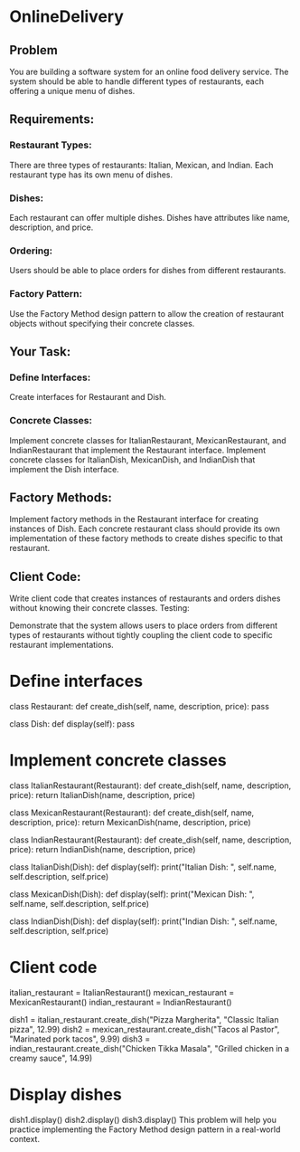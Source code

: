 
# OnlineDelivery
## Problem
You are building a software system for an online food delivery service. The system should be able to handle different types of restaurants, each offering a unique menu of dishes.<br>
## Requirements:
### Restaurant Types:

There are three types of restaurants: Italian, Mexican, and Indian.
Each restaurant type has its own menu of dishes.<br>
### Dishes:

Each restaurant can offer multiple dishes.
Dishes have attributes like name, description, and price.
<br>

### Ordering:

Users should be able to place orders for dishes from different restaurants.<br>
### Factory Pattern:

Use the Factory Method design pattern to allow the creation of restaurant objects without specifying their concrete classes.

## Your Task:
### Define Interfaces:

Create interfaces for Restaurant and Dish.

### Concrete Classes:

Implement concrete classes for ItalianRestaurant, MexicanRestaurant, and IndianRestaurant that implement the Restaurant interface.
Implement concrete classes for ItalianDish, MexicanDish, and IndianDish that implement the Dish interface.

## Factory Methods:

Implement factory methods in the Restaurant interface for creating instances of Dish.
Each concrete restaurant class should provide its own implementation of these factory methods to create dishes specific to that restaurant.

## Client Code:

Write client code that creates instances of restaurants and orders dishes without knowing their concrete classes.
Testing:

Demonstrate that the system allows users to place orders from different types of restaurants without tightly coupling the client code to specific restaurant implementations.

# Define interfaces
class Restaurant:
    def create_dish(self, name, description, price):
        pass

class Dish:
    def display(self):
        pass

# Implement concrete classes
class ItalianRestaurant(Restaurant):
    def create_dish(self, name, description, price):
        return ItalianDish(name, description, price)

class MexicanRestaurant(Restaurant):
    def create_dish(self, name, description, price):
        return MexicanDish(name, description, price)

class IndianRestaurant(Restaurant):
    def create_dish(self, name, description, price):
        return IndianDish(name, description, price)

class ItalianDish(Dish):
    def display(self):
        print("Italian Dish: ", self.name, self.description, self.price)

class MexicanDish(Dish):
    def display(self):
        print("Mexican Dish: ", self.name, self.description, self.price)

class IndianDish(Dish):
    def display(self):
        print("Indian Dish: ", self.name, self.description, self.price)

# Client code
italian_restaurant = ItalianRestaurant()
mexican_restaurant = MexicanRestaurant()
indian_restaurant = IndianRestaurant()

dish1 = italian_restaurant.create_dish("Pizza Margherita", "Classic Italian pizza", 12.99)
dish2 = mexican_restaurant.create_dish("Tacos al Pastor", "Marinated pork tacos", 9.99)
dish3 = indian_restaurant.create_dish("Chicken Tikka Masala", "Grilled chicken in a creamy sauce", 14.99)

# Display dishes
dish1.display()
dish2.display()
dish3.display()
This problem will help you practice implementing the Factory Method design pattern in a real-world context.






